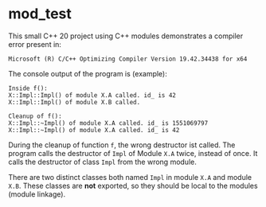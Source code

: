 # mod_test

This small C++ 20 project using C++ modules demonstrates a compiler
error present in:

    Microsoft (R) C/C++ Optimizing Compiler Version 19.42.34438 for x64

The console output of the program is (example):

	Inside f():
	X::Impl::Impl() of module X.A called. id_ is 42
	X::Impl::Impl() of module X.B called.

	Cleanup of f():
	X::Impl::~Impl() of module X.A called. id_ is 1551069797
	X::Impl::~Impl() of module X.A called. id_ is 42

During the cleanup of function `f`, the wrong destructor ist called. The program
calls the destructor of `Impl` of Module `X.A` twice, instead of once. It calls the 
destructor of class `Impl` from the wrong module.

There are two distinct classes both named `Impl` in module `X.A` and module `X.B`. These
classes are **not** exported, so they should be local to the modules (module linkage).

